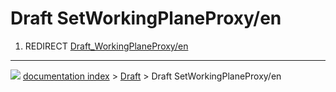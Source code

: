 # Draft SetWorkingPlaneProxy/en
1.  REDIRECT [Draft_WorkingPlaneProxy/en](Draft_WorkingPlaneProxy/en.md)



---
![](images/Right_arrow.png) [documentation index](../README.md) > [Draft](Draft_Workbench.md) > Draft SetWorkingPlaneProxy/en
